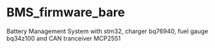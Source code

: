 # BMS_firmware_bare
Battery Management System with stm32, charger bq76940, fuel gauge bq34z100 and CAN tranceiver MCP2551
